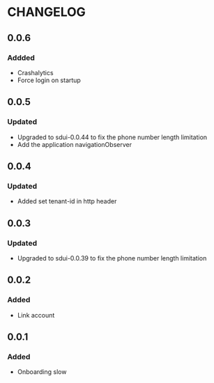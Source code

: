 # CHANGELOG

## 0.0.6
### Addded
- Crashalytics
- Force login on startup

## 0.0.5
### Updated
- Upgraded to sdui-0.0.44 to fix the phone number length limitation
- Add the application navigationObserver

## 0.0.4
### Updated
- Added set tenant-id in http header

## 0.0.3
### Updated
- Upgraded to sdui-0.0.39 to fix the phone number length limitation

## 0.0.2
### Added
- Link account

## 0.0.1
### Added
- Onboarding slow
